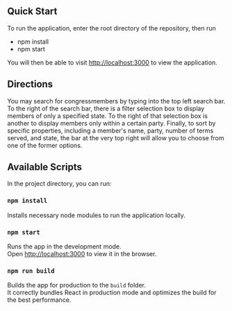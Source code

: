 ## Quick Start

To run the application, enter the root directory of the repository, then run

- npm install
- npm start

You will then be able to visit [http://localhost:3000](http://localhost:3000) to view the application.

## Directions

You may search for congressmembers by typing into the top left search bar.
To the right of the search bar, there is a filter selection box to display members of only a specified state.
To the right of that selection box is another to display members only within a certain party.
Finally, to sort by specific properties, including a member's name, party, number of terms served, and state, the bar at the very top right will allow you to choose from one of the former options.

## Available Scripts

In the project directory, you can run:

### `npm install`

Installs necessary node modules to run the application locally.

### `npm start`

Runs the app in the development mode.<br />
Open [http://localhost:3000](http://localhost:3000) to view it in the browser.

### `npm run build`

Builds the app for production to the `build` folder.<br />
It correctly bundles React in production mode and optimizes the build for the best performance.
